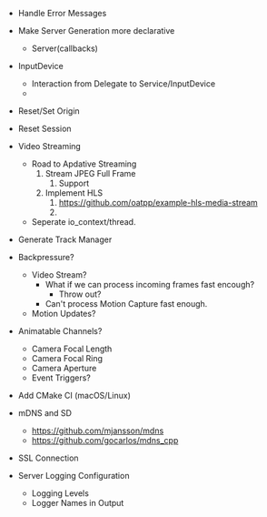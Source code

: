 - Handle Error Messages
- Make Server Generation more declarative
  - Server(callbacks)
- InputDevice
  - Interaction from Delegate to Service/InputDevice
  - 
  
- Reset/Set Origin
- Reset Session
- Video Streaming
  - Road to Apdative Streaming
    1. Stream JPEG Full Frame
       1. Support 
    2. Implement HLS
       1. https://github.com/oatpp/example-hls-media-stream
       2. 
  - Seperate io_context/thread.
- Generate Track Manager
- Backpressure?
  - Video Stream?
    - What if we can process incoming frames fast encough?
      - Throw out?
    - Can't process Motion Capture fast enough.
  - Motion Updates?
- Animatable Channels?
  - Camera Focal Length
  - Camera Focal Ring
  - Camera Aperture
  - Event Triggers?

- Add CMake CI (macOS/Linux)
- mDNS and SD
  - https://github.com/mjansson/mdns
  - https://github.com/gocarlos/mdns_cpp
- SSL Connection
- Server Logging Configuration
  - Logging Levels
  - Logger Names in Output
